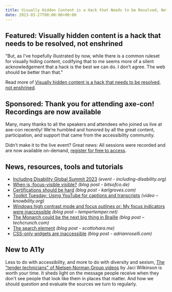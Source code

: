 ```yaml
---
title: Visually Hidden Content is a Hack that Needs to be Resolved, Not Enshrined
date: 2023-03-27T08:00:08+00:00
---
```


## Featured: Visually hidden content is a hack that needs to be resolved, not enshrined

"But, as I’ve hopefully illustrated by now, while there is a common ruleset for visually hiding content, codifying that to me seems more of a silent acknowledgement that a hack is the best we can do. I don’t agree. The web should be better than that."

Read more of [Visually hidden content is a hack that needs to be resolved, not enshrined](https://www.scottohara.me/blog/2023/03/21/visually-hidden-hack.html).

## Sponsored: Thank you for attending axe-con! Recordings are now available

Many, many thanks to all the speakers and attendees who joined us live at axe-con recently! We’re humbled and honored by all the great content, participation, and support that came from the accessibility community.

Didn’t make it to the live event? Great news: All sessions were recorded and are now available on-demand, [register for free to access](https://hubs.li/Q01yHvyF0).

## News, resources, tools and tutorials

- [Including Disability Global Summit 2023](https://including-disability.org) *(event - including-disability.org)*
- [When is :focus-visible visible?](https://bitsofco.de/when-is-focus-visible-visible/) *(blog post - bitsofco.de)*
- [Certifications should be hard](https://karlgroves.com/certifications-should-be-hard/) *(blog post - karlgroves.com)*
- [Toolkit Tuesday: Using YouTube for captions and transcripts](https://knowbility.org/blog/2023/toolkit-tuesday-using-youtube-for-captions-and-transcripts) *(video – knowbility.org)*
- [Windows high contrast mode and focus outlines or: My focus indicators were inaccessible](https://www.tempertemper.net/blog/windows-high-contrast-mode-and-focus-outlines) *(blog post – tempertemper.net)*
- [The Monarch could be the next big thing in Braille](https://techcrunch.com/2023/03/17/the-monarch-could-be-the-next-big-thing-in-braille/) *(blog post – techcrunch.com)*
- [The search element](https://www.scottohara.me/blog/2023/03/24/search-element.html) *(blog post - scottohara.me)*
- [CSS-only widgets are inaccessible](https://adrianroselli.com/2023/03/css-only-widgets-are-inaccessible.html) *(blog post - adrianroselli.com)*

## New to A11y

Less to do with accessibility, and more to do with diversity and sexism, [The "tender technicians" of Nielsen Norman Group videos](https://journals.publishing.umich.edu/weaveux/article/id/2131/) by Jaci Wilkinson is worth your time. It sheds light on the message people receive when they don't see people that look like them in places that matter. And how we should question and evaluate the sources we turn to regularly.
